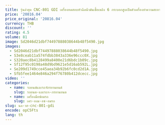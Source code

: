 ```yaml
---
title: รุ่นล่าสุด CNC-801 GDI เครื่องทดสอบหัวฉีดน้ํามันเชื้อเพลิง 6 กระบอกสูบเปิดตัวเครื่องทําความสะอาดหัวฉีดอัลตราโซนิก
price: '20816.04'
price_original: '20816.04'
currency: THB
discount: ''
rating: 4.5
volume: 81
image: Sd2046d21dbf74497888038644b48f5490.jpg
images:
  - Sd2046d21dbf74497888038644b48f5490.jpg
  - S3e8ceab11a574fdbb3843a336e96ccc0X.jpg
  - S320aec8b4128499a8400e21d6bdc1b09c.jpg
  - Sf12f95c0198a48d9bd9621e5d16ab592L.jpg
  - Se209d1749cce45aea34b92b6fc0cd2d1A.jpg
  - Sfb5fee1464e846a294f76780b412dcecc.jpg
video: ''
categories:
  - name: รถยนต์และรถจักรยานยนต์
    slug: รถยนต-และรถจ-กรยานยนต
  - name: เครื่องมือซ่อมรถ
    slug: เคร-องม-อซ-อมรถ
slug: นล-าส-cnc-801-gdi
encode: opC5Fts
lang: th
---
```

  